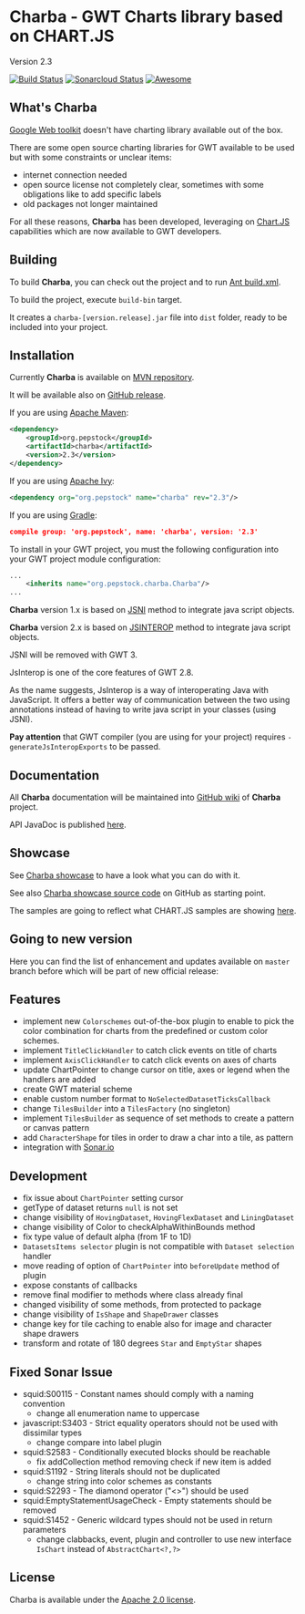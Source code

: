 Charba - GWT Charts library based on CHART.JS
===============================================

Version 2.3

[![Build Status](https://travis-ci.com/pepstock-org/Charba.svg?branch=master)](https://travis-ci.com/pepstock-org/Charba) [![Sonarcloud Status](https://sonarcloud.io/api/project_badges/measure?project=pepstock-org_Charba&metric=alert_status)](https://sonarcloud.io/dashboard?id=pepstock-org_Charba) [![Awesome](https://awesome.re/badge-flat2.svg)](https://github.com/chartjs/awesome)  

What's Charba
--------

[Google Web toolkit](http://www.gwtproject.org/) doesn't have charting library available out of the box.

There are some open source charting libraries for GWT available to be used but with some constraints or unclear items:

 * internet connection needed
 * open source license not completely clear, sometimes with some obligations like to add specific labels
 * old packages not longer maintained

For all these reasons, **Charba** has been developed, leveraging on [Chart.JS](http://www.chartjs.org/) capabilities which are now available to GWT developers.
    
Building
--------

To build **Charba**, you can check out the project and to run [Ant build.xml](https://github.com/pepstock-org/Charba/blob/master/build.xml).

To build the project, execute `build-bin` target.

It creates a `charba-[version.release].jar` file into `dist` folder, ready to be included into your project.

Installation
------------

Currently **Charba** is available on [MVN repository](https://mvnrepository.com/artifact/org.pepstock/charba).

It will be available also on [GitHub release](https://github.com/pepstock-org/Charba/releases).

If you are using [Apache Maven](https://maven.apache.org/):

```xml
<dependency>
    <groupId>org.pepstock</groupId>
    <artifactId>charba</artifactId>
    <version>2.3</version>
</dependency>
```

If you are using [Apache Ivy](http://ant.apache.org/ivy/):

```xml
<dependency org="org.pepstock" name="charba" rev="2.3"/>
```

If you are using [Gradle](https://gradle.org/):

```json
compile group: 'org.pepstock', name: 'charba', version: '2.3'
```

To install in your GWT project, you must the following configuration into your GWT project module configuration:

```xml
...
    <inherits name="org.pepstock.charba.Charba"/>
...
```

**Charba** version 1.x is based on [JSNI](http://www.gwtproject.org/doc/latest/DevGuideCodingBasicsJSNI.html) method to integrate java script objects. 

**Charba** version 2.x is based on [JSINTEROP](http://www.gwtproject.org/doc/latest/DevGuideCodingBasicsJsInterop.html) method to integrate java script objects.

JSNI will be removed with GWT 3.

JsInterop is one of the core features of GWT 2.8. 

As the name suggests, JsInterop is a way of interoperating Java with JavaScript. It offers a better way of communication between the two using annotations instead of having to write java script in your classes (using JSNI).

**Pay attention** that GWT compiler (you are using for your project) requires `-generateJsInteropExports` to be passed.

Documentation
-------------

All **Charba** documentation will be maintained into [GitHub wiki](https://github.com/pepstock-org/Charba/wiki) of **Charba** project.

API JavaDoc is published [here](http://www.pepstock.org/Charba/2.3/index.html). 

Showcase
--------

See [Charba showcase](http://www.pepstock.org/Charba-Showcase/Charba_Showcase.html) to have a look what you can do with it.

See also [Charba showcase source code](https://github.com/pepstock-org/Charba-Showcase) on GitHub as starting point.

The samples are going to reflect what CHART.JS samples are showing [here](http://www.chartjs.org/samples/latest/).

Going to new version
-------

Here you can find the list of enhancement and updates available on `master` branch before which will be part of new official release:

## Features

 * implement new `Colorschemes` out-of-the-box plugin to enable to pick the color combination for charts from the predefined or custom color schemes.
 * implement `TitleClickHandler` to catch click events on title of charts
 * implement `AxisClickHandler` to catch click events on axes of charts
 * update ChartPointer to change cursor on title, axes or legend when the handlers are added
 * create GWT material scheme
 * enable custom number format to `NoSelectedDatasetTicksCallback` 
 * change `TilesBuilder` into a `TilesFactory` (no singleton)
 * implement `TilesBuilder` as sequence of set methods to create a pattern or canvas pattern
 * add `CharacterShape` for tiles in order to draw a char into a tile, as pattern 
 * integration with [Sonar.io](https://sonarcloud.io/dashboard?id=pepstock-org_Charba) 
  
## Development

 * fix issue about `ChartPointer` setting cursor
 * getType of dataset returns `null` is not set
 * change visibility of `HovingDataset`, `HovingFlexDataset` and `LiningDataset`
 * change visibility of Color to checkAlphaWithinBounds method
 * fix type value of default alpha (from 1F to 1D)
 * `DatasetsItems selector` plugin is not compatible with `Dataset selection` handler
 * move reading of option of `ChartPointer` into `beforeUpdate` method of plugin
 * expose constants of callbacks
 * remove final modifier to methods where class already final
 * changed visibility of some methods, from protected to package
 * change visibility of `IsShape` and `ShapeDrawer` classes
 * change key for tile caching to enable also for image and character shape drawers
 * transform and rotate of 180 degrees `Star` and `EmptyStar` shapes

## Fixed Sonar Issue
 * squid:S00115 - Constant names should comply with a naming convention
   * change all enumeration name to uppercase
 * javascript:S3403 - Strict equality operators should not be used with dissimilar types
   * change compare into label plugin
 * squid:S2583 - Conditionally executed blocks should be reachable
   * fix addCollection method removing check if new item is added
 * squid:S1192 - String literals should not be duplicated
   * change string into color schemes as constants
 * squid:S2293 - The diamond operator ("<>") should be used
 * squid:EmptyStatementUsageCheck - Empty statements should be removed
 * squid:S1452 - Generic wildcard types should not be used in return parameters
   * change clabbacks, event, plugin and controller to use new interface `IsChart` instead of `AbstractChart<?,?>`
 

License
-------

Charba is available under the [Apache 2.0 license](https://www.apache.org/licenses/LICENSE-2.0).
